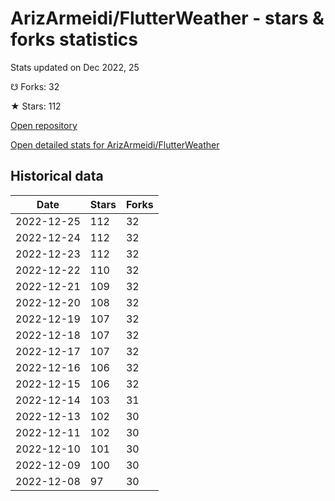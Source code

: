 # ArizArmeidi/FlutterWeather - stars & forks statistics

Stats updated on Dec 2022, 25

☋ Forks: 32

★ Stars: 112

[Open repository](https://github.com/ArizArmeidi/FlutterWeather)

[Open detailed stats for ArizArmeidi/FlutterWeather](https://reviewgithub.com/rep/ArizArmeidi/FlutterWeather)

## Historical data
| Date | Stars | Forks |
|------|-------|-------|
| 2022-12-25 | 112 | 32 | 
| 2022-12-24 | 112 | 32 | 
| 2022-12-23 | 112 | 32 | 
| 2022-12-22 | 110 | 32 | 
| 2022-12-21 | 109 | 32 | 
| 2022-12-20 | 108 | 32 | 
| 2022-12-19 | 107 | 32 | 
| 2022-12-18 | 107 | 32 | 
| 2022-12-17 | 107 | 32 | 
| 2022-12-16 | 106 | 32 | 
| 2022-12-15 | 106 | 32 | 
| 2022-12-14 | 103 | 31 | 
| 2022-12-13 | 102 | 30 | 
| 2022-12-11 | 102 | 30 | 
| 2022-12-10 | 101 | 30 | 
| 2022-12-09 | 100 | 30 | 
| 2022-12-08 | 97 | 30 | 

